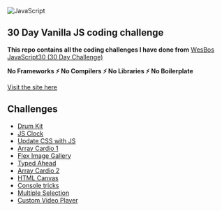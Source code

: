 ![JavaScript](https://camo.githubusercontent.com/13a16597bc17b350b043e30ab701082fc276d3c4/68747470733a2f2f6a61766173637269707433302e636f6d2f696d616765732f4a53332d736f6369616c2d73686172652e706e67)
## 30 Day Vanilla JS coding challenge

**This repo contains all the coding challenges I have done from** [WesBos JavaScript30 (30 Day Challenge)](https://github.com/wesbos/JavaScript30)

**No Frameworks ⚡️ No Compilers ⚡️ No Libraries ⚡️ No Boilerplate** 

[Visit the site here](https://sabeenski.github.io/WesBos-30Day-Coding-Challenge/)

## Challenges
* [Drum Kit](https://github.com/sabeenski/WesBos-30Day-Coding-Challenge/tree/master/01%20-%20Drum%20Kit)
* [JS Clock](https://github.com/sabeenski/WesBos-30Day-Coding-Challenge/tree/master/02%20-%20JS%20Clock)
* [Update CSS with JS](https://github.com/sabeenski/WesBos-30Day-Coding-Challenge/tree/master/03%20-%20Update%20CSS%20Variable%20with%20JS)
* [Array Cardio 1](https://github.com/sabeenski/WesBos-30Day-Coding-Challenge/tree/master/04%20-%20Array%20Cardio%201)
* [Flex Image Gallery](https://github.com/sabeenski/WesBos-30Day-Coding-Challenge/tree/master/05%20-%20Flex%20Panels%20Image)
* [Typed Ahead](https://github.com/sabeenski/WesBos-30Day-Coding-Challenge/tree/master/06%20-%20Typed%20Ahead)
* [Array Cardio 2](https://github.com/sabeenski/WesBos-30Day-Coding-Challenge/tree/master/07%20-%20Array%20Cardio%202)
* [HTML Canvas](https://github.com/sabeenski/WesBos-30Day-Coding-Challenge/tree/master/08%20%20Fun%20with%20Html%20Canvas)
* [Console tricks](https://github.com/sabeenski/WesBos-30Day-Coding-Challenge/tree/master/09%20-%20Dev%20Tools%20Domination)
* [Multiple Selection](https://github.com/sabeenski/WesBos-30Day-Coding-Challenge/tree/master/10%20-%20Use%20Shift%20for%20multiple%20selection)
* [Custom Video Player](https://github.com/sabeenski/WesBos-30Day-Coding-Challenge/tree/master/11%20-%20Custom%20Video%20Player)
